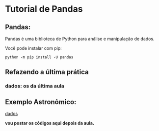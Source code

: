 # Tutorial de Pandas

## Pandas:

Pandas é uma biblioteca de Python para análise e manipulação de dados.

Você pode instalar com pip:

```console
python -m pip install -U pandas
```

## Refazendo a última prática

### dados: os da última aula

## Exemplo Astronômico:

[dados](https://github.com/astronexus/HYG-Database)

**vou postar os códigos aqui depois da aula.**
